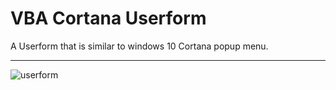 # VBA Cortana Userform

A Userform that is similar to windows 10 Cortana popup menu. 

---

![userform](https://github.com/todar/windows-10-Cortana-menu-style-userform/blob/master/Userform.PNG "Userform Image")

